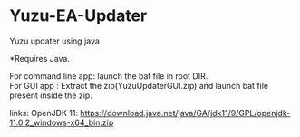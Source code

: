 # Yuzu-EA-Updater

Yuzu updater using java

*Requires Java.

For command line app: launch the bat file in root DIR.<br /> 
For GUI app : Extract the zip(YuzuUpdaterGUI.zip) and launch bat file present inside the zip.

links:
OpenJDK 11: https://download.java.net/java/GA/jdk11/9/GPL/openjdk-11.0.2_windows-x64_bin.zip
